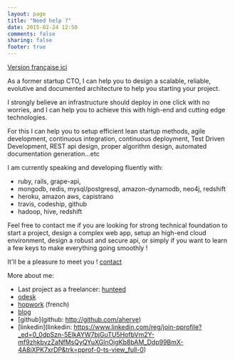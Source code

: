 ```yaml
---
layout: page
title: "Need help ?"
date: 2015-02-24 12:50
comments: false
sharing: false
footer: true
---
```


[Version française ici](/hire-me/fr)

As a former startup CTO, I can help you to design a scalable, reliable, evolutive and documented architecture to help you starting your project.

I strongly believe an infrastructure should deploy in one click with no worries, and I can help you to achieve this with high-end and cutting edge technologies.

For this I can help you to setup efficient lean startup methods, agile development, continuous integration, continuous deployment, Test Driven Development, REST api design, proper algorithm design, automated documentation generation...etc

I am currently speaking and developing fluently with:

 - ruby, rails, grape-api, 
 - mongodb, redis, mysql/postgresql, amazon-dynamodb, neo4j, redshift
 - heroku, amazon aws, capistrano
 - travis, codeship, github
 - hadoop, hive, redshift

Feel free to contact me if you are looking for strong technical foundation to start a project, design a complex web app, setup an high-end cloud environment, design a robust and secure api, or simply if you want to learn a few keys to make everything going smoothly !

It'll be a pleasure to meet you ! <a href="#" onclick="alert('feel free to drop me a mail ! \n mail @ aurelien-herve.com');">contact</a>

More about me:
 
 - Last project as a freelancer: [hunteed](http://hunteed.com)
 - [odesk](https://www.odesk.com/users/~014863f8eeb1be83c1)
 - [hopwork](https://www.google.com/url?q=https%3A%2F%2Fwww.hopwork.com%2Fprofile%2F54d934c0e4b028c746f2e87a&sa=D&sntz=1&usg=AFQjCNEx-VheqTpFpnctKJ3klEOWSN2i2w) (french)
 - [blog](/)
 - [github](github: http://github.com/aherve)
 - [linkedin](linkedin: https://www.linkedin.com/reg/join-pprofile?_ed=0_0dpSzn-5ElkAYW7bjGuTU5HofbVm2Y-mf9zhkbvzZaNfMsQyQYuXGlnOigKb8bAM_Ddp99BmX-4A8iXPK7xrDP&trk=pprof-0-ts-view_full-0)

